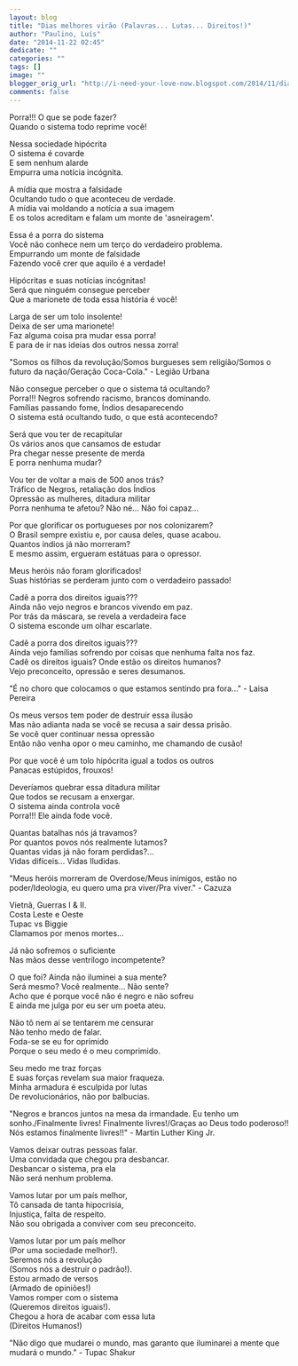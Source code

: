 ```yaml
---
layout: blog
title: "Dias melhores virão (Palavras... Lutas... Direitos!)"
author: "Paulino, Luís"
date: "2014-11-22 02:45"
dedicate: ""
categories: ""
tags: []
image: ""
blogger_orig_url: "http://i-need-your-love-now.blogspot.com/2014/11/dias-melhores-virao-palavras-lutas.html"
comments: false
---
```


Porra!!! O que se pode fazer?\
Quando o sistema todo reprime você!

Nessa sociedade hipócrita\
O sistema é covarde\
E sem nenhum alarde\
Empurra uma notícia incógnita.

A mídia que mostra a falsidade\
Ocultando tudo o que aconteceu de verdade.\
A mídia vai moldando a notícia a sua imagem\
E os tolos acreditam e falam um monte de 'asneiragem'.

Essa é a porra do sistema\
Você não conhece nem um terço do verdadeiro problema.\
Empurrando um monte de falsidade\
Fazendo você crer que aquilo é a verdade!

Hipócritas e suas notícias incógnitas!\
Será que ninguém consegue perceber\
Que a marionete de toda essa história é você!

Larga de ser um tolo insolente!\
Deixa de ser uma marionete!\
Faz alguma coisa pra mudar essa porra!\
E para de ir nas ideias dos outros nessa zorra!

"Somos os filhos da revolução/Somos burgueses sem religião/Somos o futuro da nação/Geração Coca-Cola." - Legião Urbana

Não consegue perceber o que o sistema tá ocultando?\
Porra!!! Negros sofrendo racismo, brancos dominando.\
Famílias passando fome, Índios desaparecendo\
O sistema está ocultando tudo, o que está acontecendo?

Será que vou ter de recapitular\
Os vários anos que cansamos de estudar\
Pra chegar nesse presente de merda\
E porra nenhuma mudar?

Vou ter de voltar a mais de 500 anos trás?\
Tráfico de Negros, retaliação dos Índios\
Opressão as mulheres, ditadura militar\
Porra nenhuma te afetou? Não né... Não foi capaz...

Por que glorificar os portugueses por nos colonizarem?\
O Brasil sempre existiu e, por causa deles, quase acabou.\
Quantos índios já não morreram?\
E mesmo assim, ergueram estátuas para o opressor.

Meus heróis não foram glorificados!\
Suas histórias se perderam junto com o verdadeiro passado!

Cadê a porra dos direitos iguais???\
Ainda não vejo negros e brancos vivendo em paz.\
Por trás da máscara, se revela a verdadeira face\
O sistema esconde um olhar escarlate.

Cadê a porra dos direitos iguais???\
Ainda vejo famílias sofrendo por coisas que nenhuma falta nos faz.\
Cadê os direitos iguais? Onde estão os direitos humanos?\
Vejo preconceito, opressão e seres desumanos.

"É no choro que colocamos o que estamos sentindo pra fora..." - Laisa Pereira

Os meus versos tem poder de destruir essa ilusão\
Mas não adianta nada se você se recusa a sair dessa prisão.\
Se você quer continuar nessa opressão\
Então não venha opor o meu caminho, me chamando de cusão!

Por que você é um tolo hipócrita igual a todos os outros\
Panacas estúpidos, frouxos!

Deveríamos quebrar essa ditadura militar\
Que todos se recusam a enxergar.\
O sistema ainda controla você\
Porra!!! Ele ainda fode você.

Quantas batalhas nós já travamos?\
Por quantos povos nós realmente lutamos?\
Quantas vidas já não foram perdidas?...\
Vidas difíceis... Vidas Iludidas.

"Meus heróis morreram de Overdose/Meus inimigos, estão no poder/Ideologia, eu quero uma pra viver/Pra viver." - Cazuza

Vietnã, Guerras I &amp; II.\
Costa Leste e Oeste\
Tupac vs Biggie\
Clamamos por menos mortes...

Já não sofremos o suficiente\
Nas mãos desse ventrílogo incompetente?

O que foi? Ainda não iluminei a sua mente?\
Será mesmo? Você realmente... Não sente?\
Acho que é porque você não é negro e não sofreu\
E ainda me julga por eu ser um poeta ateu.

Não tô nem aí se tentarem me censurar\
Não tenho medo de falar.\
Foda-se se eu for oprimido\
Porque o seu medo é o meu comprimido.

Seu medo me traz forças\
E suas forças revelam sua maior fraqueza.\
Minha armadura é esculpida por lutas\
De revolucionários, não por balbucias.

"Negros e brancos juntos na mesa da irmandade. Eu tenho um sonho./Finalmente livres! Finalmente livres!/Graças ao Deus todo poderoso!! Nós estamos finalmente livres!!" - Martin Luther King Jr.

Vamos deixar outras pessoas falar.\
Uma convidada que chegou pra desbancar.\
Desbancar o sistema, pra ela\
Não será nenhum problema.

Vamos lutar por um país melhor,\
Tô cansada de tanta hipocrisia,\
Injustiça, falta de respeito.\
Não sou obrigada a conviver com seu preconceito.

Vamos lutar por um país melhor\
(Por uma sociedade melhor!).\
Seremos nós a revolução\
(Somos nós a destruir o padrão!).\
Estou armado de versos\
(Armado de opiniões!)\
Vamos romper com o sistema\
(Queremos direitos iguais!).\
Chegou a hora de acabar com essa luta\
(Direitos Humanos!)

"Não digo que mudarei o mundo, mas garanto que iluminarei a mente que mudará o mundo." - Tupac Shakur
